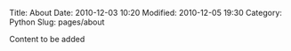 Title: About
Date: 2010-12-03 10:20
Modified: 2010-12-05 19:30
Category: Python
Slug: pages/about

Content to be added